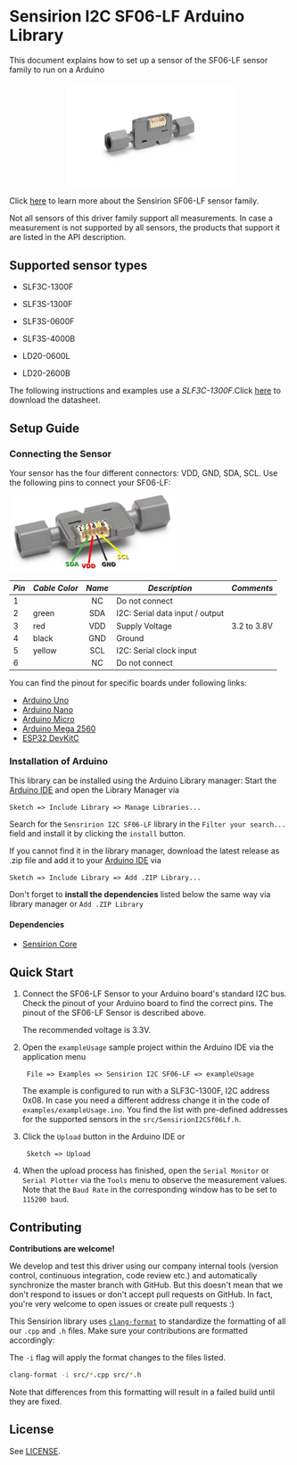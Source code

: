 # Sensirion I2C SF06-LF Arduino Library

This document explains how to set up a sensor of the SF06-LF sensor family to run on a Arduino

<center><img src="images/sensor_SLF3C_1300F.png" width="300px"></center>

Click [here](https://sensirion.com/products/product-categories/liquid-flow/
) to learn more about the Sensirion SF06-LF sensor family.



Not all sensors of this driver family support all measurements.
In case a measurement is not supported by all sensors, the products that
support it are listed in the API description.


## Supported sensor types

   - SLF3C-1300F

   - SLF3S-1300F

   - SLF3S-0600F

   - SLF3S-4000B

   - LD20-0600L

   - LD20-2600B

The following instructions and examples use a *SLF3C-1300F*.Click [here](https://sensirion.com/media/documents/F3931025/621F8CCE/Sensirion_Liquid_Flow_Meters_SLF3C-1300F_Datasheet.pdf
) to download the datasheet.


## Setup Guide

### Connecting the Sensor

Your sensor has the four different connectors: VDD, GND, SDA, SCL. Use
the following pins to connect your SF06-LF:

<img src="images/SLF3x_Pinout.png" width="300px">

| *Pin* | *Cable Color* | *Name* | *Description*  | *Comments* |
|-------|---------------|:------:|----------------|------------|
| 1 |  |NC | Do not connect | 
| 2 | green |SDA | I2C: Serial data input / output | 
| 3 | red |VDD | Supply Voltage | 3.2 to 3.8V
| 4 | black |GND | Ground | 
| 5 | yellow |SCL | I2C: Serial clock input | 
| 6 |  |NC | Do not connect | 



You can find the pinout for specific boards under following links:
* [Arduino Uno](pinouts/arduino-uno-rev3.md)
* [Arduino Nano](pinouts/arduino-nano.md)
* [Arduino Micro](pinouts/arduino-micro.md)
* [Arduino Mega 2560](pinouts/arduino-mega-2560-rev3.md)
* [ESP32 DevKitC](pinouts/esp32-devkitc.md)

### Installation of Arduino

This library can be installed using the Arduino Library manager:
Start the [Arduino IDE](http://www.arduino.cc/en/main/software) and open
the Library Manager via

    Sketch => Include Library => Manage Libraries...

Search for the `Sensririon I2C SF06-LF` library in the `Filter
your search...` field and install it by clicking the `install` button.

If you cannot find it in the library manager, download the latest release as .zip file 
and add it to your [Arduino IDE](http://www.arduino.cc/en/main/software) via

	Sketch => Include Library => Add .ZIP Library...

Don't forget to **install the dependencies** listed below the same way via library 
manager or `Add .ZIP Library`

#### Dependencies

* [Sensirion Core](https://github.com/Sensirion/arduino-core)


## Quick Start

1. Connect the SF06-LF Sensor to your Arduino board's standard
   I2C bus. Check the pinout of your Arduino board to find the correct pins.
   The pinout of the SF06-LF Sensor is described above.

   The recommended voltage is 3.3V.

2. Open the `exampleUsage` sample project within the Arduino IDE via the application menu

		File => Examples => Sensirion I2C SF06-LF => exampleUsage

   The example is configured to run with a SLF3C-1300F, I2C address 0x08.
   In case you need a different address change it in the code of `examples/exampleUsage.ino`. You find the list with pre-defined 
   addresses for the supported sensors in the `src/SensirionI2CSf06Lf.h`.


3. Click the `Upload` button in the Arduino IDE or

		Sketch => Upload

4. When the upload process has finished, open the `Serial Monitor` or `Serial
   Plotter` via the `Tools` menu to observe the measurement values. Note that
   the `Baud Rate` in the corresponding window has to be set to `115200 baud`.

## Contributing

**Contributions are welcome!**

We develop and test this driver using our company internal tools (version
control, continuous integration, code review etc.) and automatically
synchronize the master branch with GitHub. But this doesn't mean that we don't
respond to issues or don't accept pull requests on GitHub. In fact, you're very
welcome to open issues or create pull requests :)

This Sensirion library uses
[`clang-format`](https://releases.llvm.org/download.html) to standardize the
formatting of all our `.cpp` and `.h` files. Make sure your contributions are
formatted accordingly:

The `-i` flag will apply the format changes to the files listed.

```bash
clang-format -i src/*.cpp src/*.h
```

Note that differences from this formatting will result in a failed build until
they are fixed.


## License

See [LICENSE](LICENSE).
